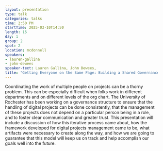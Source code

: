 ```yaml
---
layout: presentation
type: talk
categories: talks
time: 2:50 PM
startTime: 2025-03-10T14:50 
length: 15
day: 1
group: 2
spot: 2
location: mcdonnell
speakers:
- lauren-gallina
- john-dewees
speaker-text: Lauren Gallina, John Dewees, 
title: "Getting Everyone on the Same Page: Building a Shared Governance Structure for Digital Projects "
---
```

Coordinating the work of multiple people on projects can be a thorny problem. This can be especially difficult when folks work in different departments and on different levels of the org chart. The University of Rochester has been working on a governance structure to ensure that the handling of digital projects can be done consistently, that the management of these projects does not depend on a particular person being in a role, and to foster clear communication and greater trust. This presentation will include a discussion of how this iterative process came about, how the framework developed for digital projects management came to be, what artifacts were necessary to create along the way, and how we are going to guarantee that this model will keep us on track and help accomplish our goals well into the future. 
